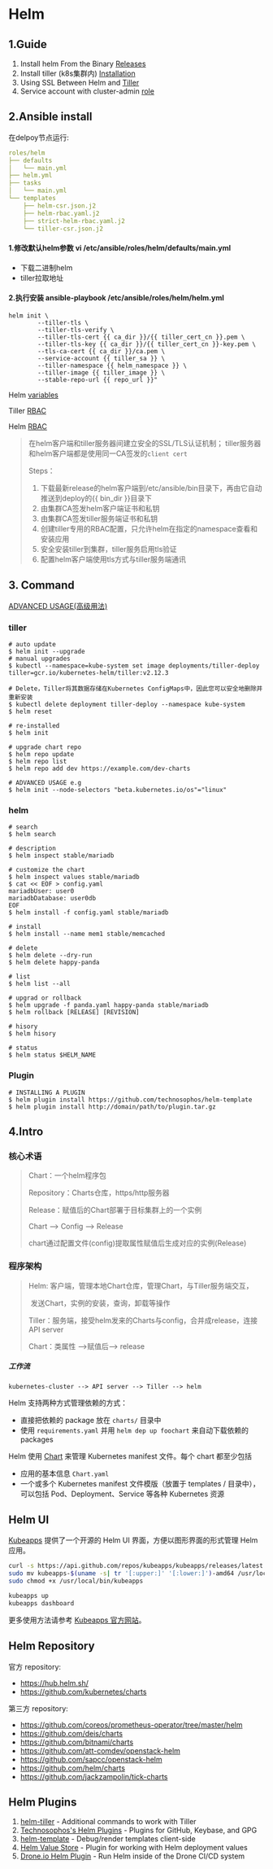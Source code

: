 # Helm

## 1.Guide

1. Install helm From the Binary [Releases](https://helm.sh/docs/using_helm/#from-the-binary-releases)
2. Install tiller (k8s集群内) [Installation](https://helm.sh/docs/using_helm/#easy-in-cluster-installation)
3. Using SSL Between Helm and [Tiller](https://helm.sh/docs/using_helm/#using-ssl-between-helm-and-tiller)
4. Service account with cluster-admin [role](https://helm.sh/docs/using_helm/#example-service-account-with-cluster-admin-role)

## 2.Ansible install

在delpoy节点运行:

```yaml
roles/helm
├── defaults
│   └── main.yml
├── helm.yml
├── tasks
│   └── main.yml
└── templates
    ├── helm-csr.json.j2
    ├── helm-rbac.yaml.j2
    ├── strict-helm-rbac.yaml.j2
    └── tiller-csr.json.j2
```

#### 1.修改默认helm参数 vi  /etc/ansible/roles/helm/defaults/main.yml

- 下载二进制helm
- tiller拉取地址

#### 2.执行安装 ansible-playbook /etc/ansible/roles/helm/helm.yml

```shell
helm init \
        --tiller-tls \
        --tiller-tls-verify \
        --tiller-tls-cert {{ ca_dir }}/{{ tiller_cert_cn }}.pem \
        --tiller-tls-key {{ ca_dir }}/{{ tiller_cert_cn }}-key.pem \
        --tls-ca-cert {{ ca_dir }}/ca.pem \
        --service-account {{ tiller_sa }} \
        --tiller-namespace {{ helm_namespace }} \
        --tiller-image {{ tiller_image }} \
        --stable-repo-url {{ repo_url }}"
```

Helm [variables](https://helm.sh/docs/using_helm/#environment-variables)

Tiller [RBAC](https://helm.sh/docs/using_helm/#tiller-and-role-based-access-control)

Helm [RBAC](https://helm.sh/docs/using_helm/#helm-and-role-based-access-control)

> 在helm客户端和tiller服务器间建立安全的SSL/TLS认证机制；
> tiller服务器和helm客户端都是使用同一CA签发的`client cert`
>
> Steps：
>
> 1. 下载最新release的helm客户端到/etc/ansible/bin目录下，再由它自动推送到deploy的{{ bin_dir }}目录下
> 2. 由集群CA签发helm客户端证书和私钥
> 3. 由集群CA签发tiller服务端证书和私钥
> 4. 创建tiller专用的RBAC配置，只允许helm在指定的namespace查看和安装应用
> 5. 安全安装tiller到集群，tiller服务启用tls验证
> 6. 配置helm客户端使用tls方式与tiller服务端通讯



## 3. Command

[ADVANCED USAGE(高级用法)](https://helm.sh/docs/using_helm/#advanced-usage)

### tiller

```shell
# auto update
$ helm init --upgrade 
# manual upgrades
$ kubectl --namespace=kube-system set image deployments/tiller-deploy tiller=gcr.io/kubernetes-helm/tiller:v2.12.3

# Delete，Tiller将其数据存储在Kubernetes ConfigMaps中，因此您可以安全地删除并重新安装
$ kubectl delete deployment tiller-deploy --namespace kube-system
$ helm reset

# re-installed
$ helm init

# upgrade chart repo
$ helm repo update 
$ helm repo list
$ helm repo add dev https://example.com/dev-charts

# ADVANCED USAGE e.g
$ helm init --node-selectors "beta.kubernetes.io/os"="linux"

```

### helm

```shell
# search
$ helm search

# description 
$ helm inspect stable/mariadb

# customize the chart
$ helm inspect values stable/mariadb
$ cat << EOF > config.yaml
mariadbUser: user0
mariadbDatabase: user0db
EOF
$ helm install -f config.yaml stable/mariadb

# install 
$ helm install --name mem1 stable/memcached

# delete
$ helm delete --dry-run
$ helm delete happy-panda

# list
$ helm list --all

# upgrad or rollback 
$ helm upgrade -f panda.yaml happy-panda stable/mariadb
$ helm rollback [RELEASE] [REVISION]

# hisory
$ helm hisory 

# status 
$ helm status $HELM_NAME 
```

### Plugin

```shell
# INSTALLING A PLUGIN
$ helm plugin install https://github.com/technosophos/helm-template
$ helm plugin install http://domain/path/to/plugin.tar.gz
```



## 4.Intro

### 核心术语

> Chart：一个helm程序包
>
> Repository：Charts仓库，https/http服务器
>
> Release：赋值后的Chart部署于目标集群上的一个实例
>
> Chart --> Config --> Release
>
> chart通过配置文件(config)提取属性赋值后生成对应的实例(Release)

### 程序架构

> Helm: 客户端，管理本地Chart仓库，管理Chart，与Tiller服务端交互，
>
> ​	发送Chart，实例的安装，查询，卸载等操作
>
> Tiller：服务端，接受helm发来的Charts与config，合并成release，连接API server
>
> Chart：类属性 -->赋值后--> release

##### 工作流

```
kubernetes-cluster --> API server --> Tiller --> helm
```

Helm 支持两种方式管理依赖的方式：

- 直接把依赖的 package 放在 `charts/` 目录中
- 使用 `requirements.yaml` 并用 `helm dep up foochart` 来自动下载依赖的 packages

Helm 使用 [Chart](https://github.com/kubernetes/charts) 来管理 Kubernetes manifest 文件。每个 chart 都至少包括

- 应用的基本信息 `Chart.yaml`
- 一个或多个 Kubernetes manifest 文件模版（放置于 templates / 目录中），可以包括 Pod、Deployment、Service 等各种 Kubernetes 资源

## Helm UI

[Kubeapps](https://github.com/kubeapps/kubeapps) 提供了一个开源的 Helm UI 界面，方便以图形界面的形式管理 Helm 应用。

```sh
curl -s https://api.github.com/repos/kubeapps/kubeapps/releases/latest | grep -i $(uname -s) | grep browser_download_url | cut -d '"' -f 4 | wget -i -
sudo mv kubeapps-$(uname -s| tr '[:upper:]' '[:lower:]')-amd64 /usr/local/bin/kubeapps
sudo chmod +x /usr/local/bin/kubeapps

kubeapps up
kubeapps dashboard
```

更多使用方法请参考 [Kubeapps 官方网站](https://kubeapps.com/)。

## Helm Repository
官方 repository:

- <https://hub.helm.sh/>
- <https://github.com/kubernetes/charts>

第三方 repository:

- <https://github.com/coreos/prometheus-operator/tree/master/helm>
- <https://github.com/deis/charts>
- <https://github.com/bitnami/charts>
- <https://github.com/att-comdev/openstack-helm>
- <https://github.com/sapcc/openstack-helm>
- <https://github.com/helm/charts>
- <https://github.com/jackzampolin/tick-charts>

## Helm Plugins

1. [helm-tiller](https://github.com/adamreese/helm-tiller) - Additional commands to work with Tiller
2. [Technosophos's Helm Plugins](https://github.com/technosophos/helm-plugins) - Plugins for GitHub, Keybase, and GPG
3. [helm-template](https://github.com/technosophos/helm-template) - Debug/render templates client-side
4. [Helm Value Store](https://github.com/skuid/helm-value-store) - Plugin for working with Helm deployment values
5. [Drone.io Helm Plugin](http://plugins.drone.io/ipedrazas/drone-helm/) - Run Helm inside of the Drone CI/CD system